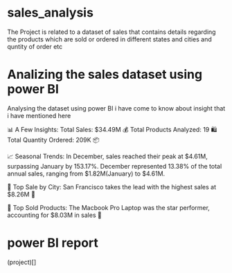 # sales_analysis
The Project is related to a dataset of sales that contains details regarding the products which are sold or ordered in different states and cities and quntity of order etc
# Analizing the sales dataset using power BI
Analysing the dataset using power BI i have come to know about insight that i have mentioned here


📊 A Few Insights:
Total Sales: $34.49M 💰
Total Products Analyzed: 19 🛍️
Total Quantity Ordered: 209K 📦

📈 Seasonal Trends:
In December, sales reached their peak at $4.61M, surpassing January by 153.17%. December represented 13.38% of the total annual sales, ranging from $1.82M(January) to $4.61M.

🚀 Top Sale by City:
San Francisco takes the lead with the highest sales at $8.26M 🌉

🚀 Top Sold Products:
The Macbook Pro Laptop was the star performer, accounting for $8.03M in sales 🌟
# power BI report
(project)[]
